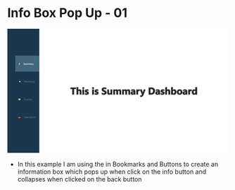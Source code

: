 # Info Box Pop Up - 01

![Info Box Pop Up - 01](https://github.com/preetparmar/Data-Visualization/blob/main/Power%20BI%20Projects/Page%20Navigation%20-%2001/Page%20Navigation.png)

- In this example I am using the in Bookmarks and Buttons to create an information box which pops up when click on the info button and collapses when clicked on the back button
